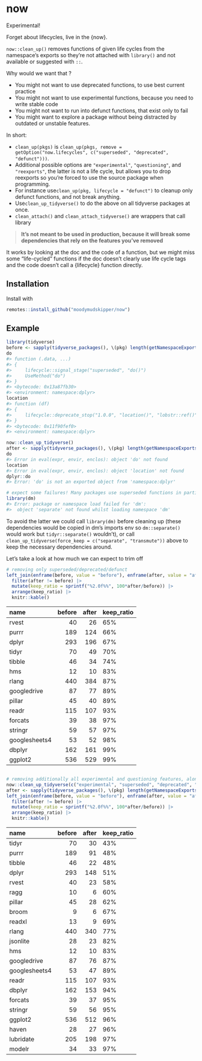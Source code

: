 
<!-- README.md is generated from README.Rmd. Please edit that file -->

# now

Experimental!

Forget about lifecycles, live in the {now}.

`now::clean_up()` removes functions of given life cycles from the
namespace’s exports so they’re not attached with `library()` and not
available or suggested with `::`.

Why would we want that ?

- You might not want to use deprecated functions, to use best current
  practice
- You might not want to use experimental functions, because you need to
  write stable code
- You might not want to run into defunct functions, that exist only to
  fail
- You might want to explore a package without being distracted by
  outdated or unstable features.

In short:

- `clean_up(pkgs)` is
  `clean_up(pkgs, remove = getOption("now.lifecycles", c("superseded", "deprecated", "defunct")))`.
- Additional possible options are `"experimental"`, `"questioning"`, and
  `"reexports"`, the latter is not a life cycle, but allows you to drop
  reexports so you’re forced to use the source package when programming.
- For instance use`clean_up(pkg, lifecycle = "defunct")` to cleanup only
  defunct functions, and not break anything.
- Use`clean_up_tidyverse()` to do the above on all tidyverse packages at
  once.
- `clean_attach()` and `clean_attach_tidyverse()` are wrappers that call
  library

> **It’s not meant to be used in production, because it will break some
> dependencies that rely on the features you’ve removed**

It works by looking at the doc and the code of a function, but we might
miss some “life-cycled” functions if the doc doesn’t clearly use life
cycle tags and the code doesn’t call a {lifecycle} function directly.

## Installation

Install with

``` r
remotes::install_github("moodymudskipper/now")
```

## Example

``` r
library(tidyverse)
before <- sapply(tidyverse_packages(), \(pkg) length(getNamespaceExports(pkg)))
do
#> function (.data, ...) 
#> {
#>     lifecycle::signal_stage("superseded", "do()")
#>     UseMethod("do")
#> }
#> <bytecode: 0x13a87fb30>
#> <environment: namespace:dplyr>
location
#> function (df) 
#> {
#>     lifecycle::deprecate_stop("1.0.0", "location()", "lobstr::ref()")
#> }
#> <bytecode: 0x11f90fef0>
#> <environment: namespace:dplyr>

now::clean_up_tidyverse()
after <- sapply(tidyverse_packages(), \(pkg) length(getNamespaceExports(pkg)))
do
#> Error in eval(expr, envir, enclos): object 'do' not found
location
#> Error in eval(expr, envir, enclos): object 'location' not found
dplyr::do
#> Error: 'do' is not an exported object from 'namespace:dplyr'

# expect some failures! Many packages use superseded functions in particular
library(dm)
#> Error: package or namespace load failed for 'dm':
#>  object 'separate' not found whilst loading namespace 'dm'
```

To avoid the latter we could call `library(dm)` before cleaning up
(these dependencies would be copied in dm’s imports env so
`dm::separate()` would work but `tidyr::separate()` wouldn’t), or call
`clean_up_tidyverse(force_keep = c("separate", "transmute"))` above to
keep the necessary dependencies around.

Let’s take a look at how much we can expect to trim off

``` r
# removing only superseded/deprecated/defunct
left_join(enframe(before, value = "before"), enframe(after, value = "after"), by = "name") |> 
  filter(after != before) |>
  mutate(keep_ratio = sprintf("%2.0f%%", 100*after/before)) |>
  arrange(keep_ratio) |>
  knitr::kable()
```

| name          | before | after | keep_ratio |
|:--------------|-------:|------:|:-----------|
| rvest         |     40 |    26 | 65%        |
| purrr         |    189 |   124 | 66%        |
| dplyr         |    293 |   196 | 67%        |
| tidyr         |     70 |    49 | 70%        |
| tibble        |     46 |    34 | 74%        |
| hms           |     12 |    10 | 83%        |
| rlang         |    440 |   384 | 87%        |
| googledrive   |     87 |    77 | 89%        |
| pillar        |     45 |    40 | 89%        |
| readr         |    115 |   107 | 93%        |
| forcats       |     39 |    38 | 97%        |
| stringr       |     59 |    57 | 97%        |
| googlesheets4 |     53 |    52 | 98%        |
| dbplyr        |    162 |   161 | 99%        |
| ggplot2       |    536 |   529 | 99%        |

``` r

# removing additionally all experimental and questioning features, along with reexports
now::clean_up_tidyverse(c("experimental", "superseded", "deprecated", "defunct", "questioning", "reexports"))
after <- sapply(tidyverse_packages(), \(pkg) length(getNamespaceExports(pkg)))
left_join(enframe(before, value = "before"), enframe(after, value = "after"), by = "name") |> 
  filter(after != before) |>
  mutate(keep_ratio = sprintf("%2.0f%%", 100*after/before)) |>
  arrange(keep_ratio) |>
  knitr::kable()
```

| name          | before | after | keep_ratio |
|:--------------|-------:|------:|:-----------|
| tidyr         |     70 |    30 | 43%        |
| purrr         |    189 |    91 | 48%        |
| tibble        |     46 |    22 | 48%        |
| dplyr         |    293 |   148 | 51%        |
| rvest         |     40 |    23 | 58%        |
| ragg          |     10 |     6 | 60%        |
| pillar        |     45 |    28 | 62%        |
| broom         |      9 |     6 | 67%        |
| readxl        |     13 |     9 | 69%        |
| rlang         |    440 |   340 | 77%        |
| jsonlite      |     28 |    23 | 82%        |
| hms           |     12 |    10 | 83%        |
| googledrive   |     87 |    76 | 87%        |
| googlesheets4 |     53 |    47 | 89%        |
| readr         |    115 |   107 | 93%        |
| dbplyr        |    162 |   153 | 94%        |
| forcats       |     39 |    37 | 95%        |
| stringr       |     59 |    56 | 95%        |
| ggplot2       |    536 |   512 | 96%        |
| haven         |     28 |    27 | 96%        |
| lubridate     |    205 |   198 | 97%        |
| modelr        |     34 |    33 | 97%        |
